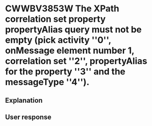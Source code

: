 # CWWBV3853W The XPath correlation set property propertyAlias query must not be empty (pick activity ''0'', onMessage element number 1, correlation set ''2'', propertyAlias for the property ''3'' and the messageType ''4'').

## Explanation

## User response